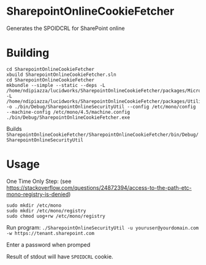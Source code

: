 # SharepointOnlineCookieFetcher
Generates the SPOIDCRL for SharePoint online

# Building
```
cd SharepointOnlineCookieFetcher
xbuild SharepointOnlineCookieFetcher.sln
cd SharepointOnlineCookieFetcher
mkbundle --simple --static --deps -L /home/ndipiazza/lucidworks/SharepointOnlineCookieFetcher/packages/Microsoft.SharePointOnline.CSOM.16.1.7317.1200/lib/net45 -L /home/ndipiazza/lucidworks/SharepointOnlineCookieFetcher/packages/Utility.CommandLine.Arguments.1.3.0/lib -o ./bin/Debug/SharepointOnlineSecurityUtil --config /etc/mono/config --machine-config /etc/mono/4.5/machine.config ./bin/Debug/SharepointOnlineCookieFetcher.exe
```

Builds `SharepointOnlineCookieFetcher/SharepointOnlineCookieFetcher/bin/Debug/SharepointOnlineSecurityUtil`

# Usage

One Time Only Step: (see https://stackoverflow.com/questions/24872394/access-to-the-path-etc-mono-registry-is-denied)
```
sudo mkdir /etc/mono
sudo mkdir /etc/mono/registry
sudo chmod uog+rw /etc/mono/registry
```

Run program:
`./SharepointOnlineSecurityUtil -u youruser@yourdomain.com -w https://tenant.sharepoint.com`

Enter a password when promped

Result of stdout will have `SPOIDCRL` cookie.
